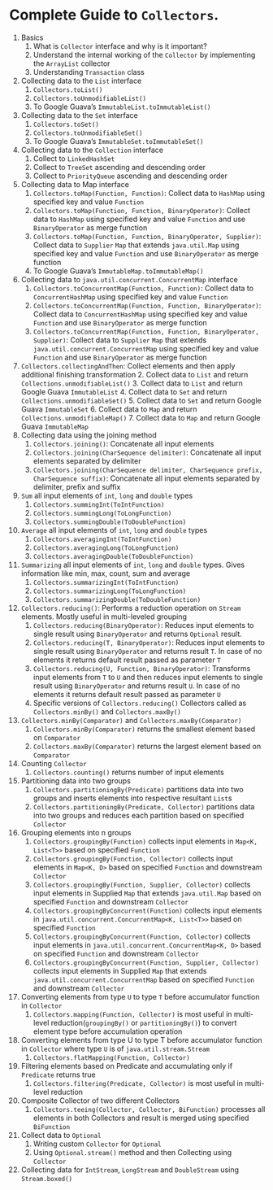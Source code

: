 # Complete Guide to `Collectors`.

1. Basics
   1. What is `Collector` interface and why is it important?
   2. Understand the internal working of the `Collector` by implementing the `ArrayList` collector
   3. Understanding `Transaction` class
2. Collecting data to the `List` interface
   1. `Collectors.toList()`
   2. `Collectors.toUnmodifiableList()`
   3. To Google Guava’s `ImmutableList.toImmutableList()`
3. Collecting data to the `Set` interface
   1. `Collectors.toSet()`
   2. `Collectors.toUnmodifiableSet()`
   3. To Google Guava’s `ImmutableSet.toImmutableSet()`
4. Collecting data to the `Collection` interface
   1. Collect to `LinkedHashSet`
   2. Collect to `TreeSet` ascending and descending order
   3. Collect to `PriorityQueue` ascending and descending order
5. Collecting data to Map interface
   1. `Collectors.toMap(Function, Function)`: Collect data to `HashMap` using specified key and value `Function`
   2. `Collectors.toMap(Function, Function, BinaryOperator)`: Collect data to `HashMap` using specified key and value `Function` and use `BinaryOperator` as merge function
   3. `Collectors.toMap(Function, Function, BinaryOperator, Supplier)`: Collect data to `Supplier` `Map` that extends `java.util.Map` using specified key and value `Function` and use `BinaryOperator` as merge function
   4. To Google Guava’s `ImmutableMap.toImmutableMap()`
6. Collecting data to `java.util.concurrent.ConcurrentMap` interface
    1. `Collectors.toConcurrentMap(Function, Function)`: Collect data to `ConcurrentHashMap` using specified key and value `Function`
    2. `Collectors.toConcurrentMap(Function, Function, BinaryOperator)`: Collect data to `ConcurrentHashMap` using specified key and value `Function` and use `BinaryOperator` as merge function
    3. `Collectors.toConcurrentMap(Function, Function, BinaryOperator, Supplier)`: Collect data to `Supplier` `Map` that extends `java.util.concurrent.ConcurrentMap` using specified key and value `Function` and use `BinaryOperator` as merge function
7. `Collectors.collectingAndThen`: Collect elements and then apply additional finishing transformation
   2. Collect data to `List` and return `Collections.unmodifiableList()`
   3. Collect data to `List` and return Google Guava `ImmutableList`
   4. Collect data to `Set` and return `Collections.unmodifiableSet()`
   5. Collect data to `Set` and return Google Guava `ImmutableSet`
   6. Collect data to `Map` and return `Collections.unmodifiableMap()`
   7. Collect data to `Map` and return Google Guava `ImmutableMap`
8. Collecting data using the joining method
   1. `Collectors.joining()`: Concatenate all input elements
   2. `Collectors.joining(CharSequence delimiter)`: Concatenate all input elements separated by delimiter
   3. `Collectors.joining(CharSequence delimiter, CharSequence prefix, CharSequence suffix)`: Concatenate all input elements separated by delimiter, prefix and suffix
9. `Sum` all input elements of `int`, `long` and `double` types
   1. `Collectors.summingInt(ToIntFunction)`
   2. `Collectors.summingLong(ToLongFunction)`
   3. `Collectors.summingDouble(ToDoubleFunction)`
10. `Average` all input elements of `int`, `long` and `double` types
    1. `Collectors.averagingInt(ToIntFunction)`
    2. `Collectors.averagingLong(ToLongFunction)`
    3. `Collectors.averagingDouble(ToDoubleFunction)`
11. `Summarizing` all input elements of `int`, `long` and `double` types. Gives information like min, max, count, sum and average
    1. `Collectors.summarizingInt(ToIntFunction)`
    2. `Collectors.summarizingLong(ToLongFunction)`
    3. `Collectors.summarizingDouble(ToDoubleFunction)`
12. `Collectors.reducing()`: Performs a reduction operation on `Stream` elements. Mostly useful in multi-leveled grouping
    1. `Collectors.reducing(BinaryOperator)`: Reduces input elements to single result using `BinaryOperator` and returns `Optional` result.
    2. `Collectors.reducing(T, BinaryOperator)`: Reduces input elements to single result using `BinaryOperator` and returns result `T`. In case of no elements it returns default result passed as parameter `T`
    3. `Collectors.reducing(U, Function, BinaryOperator)`: Transforms input elements from `T` to `U` and then reduces input elements to single result using `BinaryOperator` and returns result `U`. In case of no elements it returns default result passed as parameter `U`
    4. Specific versions of `Collectors.reducing()` Collectors called as `Collectors.minBy()` and `Collectors.maxBy()`
13. `Collectors.minBy(Comparator)` and `Collectors.maxBy(Comparator)`
    1. `Collectors.minBy(Comparator)` returns the smallest element based on `Comparator`
    2. `Collectors.maxBy(Comparator)` returns the largest element based on `Comparator`
14. Counting `Collector`
    1. `Collectors.counting()` returns number of input elements 
15. Partitioning data into two groups
    1. `Collectors.partitioningBy(Predicate)` partitions data into two groups and inserts elements into respective resultant `List`s
    2. `Collectors.partitioningBy(Predicate, Collector)` partitions data into two groups and reduces each partition based on specified `Collector`
16. Grouping elements into n groups
    1. `Collectors.groupingBy(Function)` collects input elements in `Map<K, List<T>>` based on specified `Function`
    2. `Collectors.groupingBy(Function, Collector)` collects input elements in `Map<K, D>` based on specified `Function` and downstream `Collector`
    3. `Collectors.groupingBy(Function, Supplier, Collector)` collects input elements in Supplied `Map` that extends `java.util.Map` based on specified `Function` and downstream `Collector`
    4. `Collectors.groupingByConcurrent(Function)` collects input elements in `java.util.concurrent.ConcurrentMap<K, List<T>>` based on specified `Function`
    5. `Collectors.groupingByConcurrent(Function, Collector)` collects input elements in `java.util.concurrent.ConcurrentMap<K, D>` based on specified `Function` and downstream `Collector`
    6. `Collectors.groupingByConcurrent(Function, Supplier, Collector)` collects input elements in Supplied `Map` that extends `java.util.concurrent.ConcurrentMap` based on specified `Function` and downstream `Collector`
17. Converting elements from type `U` to type `T` before accumulator function in `Collector`
    1. `Collectors.mapping(Function, Collector)` is most useful in multi-level reduction(`groupingBy()` or `partitioningBy()`) to convert element type before accumulation operation
18. Converting elements from type U to type T before accumulator function in `Collector` where type `U` is of `java.util.stream.Stream`
    1. `Collectors.flatMapping(Function, Collector)`
19. Filtering elements based on Predicate and accumulating only if `Predicate` returns true
    1. `Collectors.filtering(Predicate, Collector)` is most useful in multi-level reduction
20. Composite Collector of two different Collectors
    1. `Collectors.teeing(Collector, Collector, BiFunction)` processes all elements in both Collectors and result is merged using specified `BiFunction`
21. Collect data to `Optional`
    1. Writing custom `Collector` for `Optional`
    2. Using `Optional.stream()` method and then Collecting using `Collector`
22. Collecting data for `IntStream`, `LongStream` and `DoubleStream` using `Stream.boxed()`




